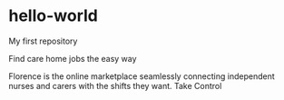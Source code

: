 # hello-world
My first repository

Find care home jobs the easy way

Florence is the online marketplace seamlessly connecting independent nurses and carers with the shifts they want.
Take Control
